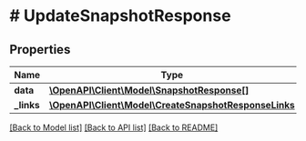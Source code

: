 # # UpdateSnapshotResponse

## Properties

Name | Type | Description | Notes
------------ | ------------- | ------------- | -------------
**data** | [**\OpenAPI\Client\Model\SnapshotResponse[]**](SnapshotResponse.md) |  |
**_links** | [**\OpenAPI\Client\Model\CreateSnapshotResponseLinks**](CreateSnapshotResponseLinks.md) |  |

[[Back to Model list]](../../README.md#models) [[Back to API list]](../../README.md#endpoints) [[Back to README]](../../README.md)
